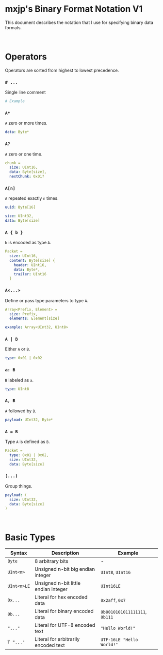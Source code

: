 # mxjp's Binary Format Notation V1
This document describes the notation that I use for specifying binary data formats.

<br>



# Operators
Operators are sorted from highest to lowest precedence.

### `# ...`
Single line comment
```yml
# Example
```

### `A*`
`A` zero or more times.
```yml
data: Byte*
```

### `A?`
`A` zero or one time.
```yml
chunk =
  size: UInt16,
  data: Byte[size],
  nextChunk: 0x01?
```

### `A[n]`
`A` repeated exactly `n` times.
```yml
uuid: Byte[16]
```
```yml
size: UInt32,
data: Byte[size]
```

### `A { b }`
`b` is encoded as type `A`.
```yml
Packet =
  size: UInt16,
  content: Byte[size] {
    header: UInt16,
    data: Byte*,
    trailer: UInt16
  }
```

### `A<...>`
Define or pass type parameters to type `A`.
```yml
Array<Prefix, Element> =
  size: Prefix,
  elements: Element[size]

example: Array<UInt32, UInt8>
```

### `A | B`
Either `A` or `B`.
```yml
type: 0x01 | 0x02
```

### `a: B`
`B` labeled as `a`.
```yml
type: UInt8
```

### `A, B`
`A` followed by `B`.
```yml
payload: UInt32, Byte*
```

### `A = B`
Type `A` is defined as `B`.
```yml
Packet =
  type: 0x01 | 0x02,
  size: UInt32,
  data: Byte[size]
```

### `(...)`
Group things.
```yml
payload: (
  size: UInt32,
  data: Byte[size]
)
```

<br>



# Basic Types

| Syntax | Description | Example |
|-|-|-|
| `Byte` | 8 arbitrary bits | - |
| `UInt<n>` | Unsigned n-bit big endian integer | `UInt8`, `UInt16` |
| `UInt<n>LE` | Unsigned n-bit little endian integer | `UInt16LE` |
| `0x...` | Literal for hex encoded data | `0x2aff`, `0x7` |
| `0b...` | Literal for binary encoded data | `0b0010101011111111`, `0b111` |
| `"..."` | Literal for UTF-8 encoded text | `"Hello World!"` |
| `T "..."` | Literal for arbitrarily encoded text | `UTF-16LE "Hello World!"` |
